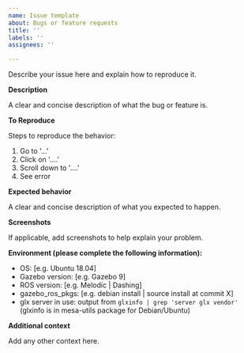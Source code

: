 ```yaml
---
name: Issue template
about: Bugs or feature requests
title: ''
labels: ''
assignees: ''

---
```


<!-- This issue tracker is for bug reports and feature requests.

If you're not sure whether your problem is a bug on gazebo_ros_pkgs, please ask a question at http://answers.gazebosim.org instead.
-->

Describe your issue here and explain how to reproduce it.

**Description**

A clear and concise description of what the bug or feature is.

**To Reproduce**

Steps to reproduce the behavior:
1. Go to '...'
2. Click on '....'
3. Scroll down to '....'
4. See error

**Expected behavior**

A clear and concise description of what you expected to happen.

**Screenshots**

If applicable, add screenshots to help explain your problem.

**Environment (please complete the following information):**

 - OS: [e.g. Ubuntu 18.04]
 - Gazebo version: [e.g. Gazebo 9]
 - ROS version: [e.g. Melodic | Dashing]
  - gazebo_ros_pkgs: [e.g. debian install | source install at commit X]
 - glx server in use: output from `glxinfo | grep 'server glx vendor'` (glxinfo is in mesa-utils package for Debian/Ubuntu)

**Additional context**

Add any other context here.
